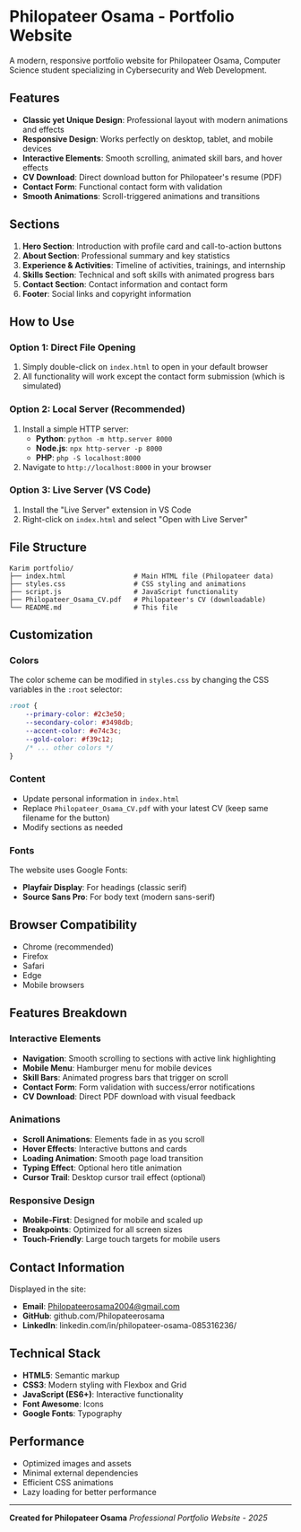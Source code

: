 # Philopateer Osama - Portfolio Website

A modern, responsive portfolio website for Philopateer Osama, Computer Science student specializing in Cybersecurity and Web Development.

## Features

- **Classic yet Unique Design**: Professional layout with modern animations and effects
- **Responsive Design**: Works perfectly on desktop, tablet, and mobile devices
- **Interactive Elements**: Smooth scrolling, animated skill bars, and hover effects
- **CV Download**: Direct download button for Philopateer's resume (PDF)
- **Contact Form**: Functional contact form with validation
- **Smooth Animations**: Scroll-triggered animations and transitions

## Sections

1. **Hero Section**: Introduction with profile card and call-to-action buttons
2. **About Section**: Professional summary and key statistics
3. **Experience & Activities**: Timeline of activities, trainings, and internship
4. **Skills Section**: Technical and soft skills with animated progress bars
5. **Contact Section**: Contact information and contact form
6. **Footer**: Social links and copyright information

## How to Use

### Option 1: Direct File Opening
1. Simply double-click on `index.html` to open in your default browser
2. All functionality will work except the contact form submission (which is simulated)

### Option 2: Local Server (Recommended)
1. Install a simple HTTP server:
   - **Python**: `python -m http.server 8000`
   - **Node.js**: `npx http-server -p 8000`
   - **PHP**: `php -S localhost:8000`
2. Navigate to `http://localhost:8000` in your browser

### Option 3: Live Server (VS Code)
1. Install the "Live Server" extension in VS Code
2. Right-click on `index.html` and select "Open with Live Server"

## File Structure

```
Karim portfolio/
├── index.html                 # Main HTML file (Philopateer data)
├── styles.css                 # CSS styling and animations
├── script.js                  # JavaScript functionality
├── Philopateer_Osama_CV.pdf   # Philopateer's CV (downloadable)
└── README.md                  # This file
```

## Customization

### Colors
The color scheme can be modified in `styles.css` by changing the CSS variables in the `:root` selector:

```css
:root {
    --primary-color: #2c3e50;
    --secondary-color: #3498db;
    --accent-color: #e74c3c;
    --gold-color: #f39c12;
    /* ... other colors */
}
```

### Content
- Update personal information in `index.html`
- Replace `Philopateer_Osama_CV.pdf` with your latest CV (keep same filename for the button)
- Modify sections as needed

### Fonts
The website uses Google Fonts:
- **Playfair Display**: For headings (classic serif)
- **Source Sans Pro**: For body text (modern sans-serif)

## Browser Compatibility

- Chrome (recommended)
- Firefox
- Safari
- Edge
- Mobile browsers

## Features Breakdown

### Interactive Elements
- **Navigation**: Smooth scrolling to sections with active link highlighting
- **Mobile Menu**: Hamburger menu for mobile devices
- **Skill Bars**: Animated progress bars that trigger on scroll
- **Contact Form**: Form validation with success/error notifications
- **CV Download**: Direct PDF download with visual feedback

### Animations
- **Scroll Animations**: Elements fade in as you scroll
- **Hover Effects**: Interactive buttons and cards
- **Loading Animation**: Smooth page load transition
- **Typing Effect**: Optional hero title animation
- **Cursor Trail**: Desktop cursor trail effect (optional)

### Responsive Design
- **Mobile-First**: Designed for mobile and scaled up
- **Breakpoints**: Optimized for all screen sizes
- **Touch-Friendly**: Large touch targets for mobile users

## Contact Information

Displayed in the site:
- **Email**: Philopateerosama2004@gmail.com
- **GitHub**: github.com/Philopateerosama
- **LinkedIn**: linkedin.com/in/philopateer-osama-085316236/

## Technical Stack

- **HTML5**: Semantic markup
- **CSS3**: Modern styling with Flexbox and Grid
- **JavaScript (ES6+)**: Interactive functionality
- **Font Awesome**: Icons
- **Google Fonts**: Typography

## Performance

- Optimized images and assets
- Minimal external dependencies
- Efficient CSS animations
- Lazy loading for better performance

---

**Created for Philopateer Osama**
*Professional Portfolio Website - 2025*
